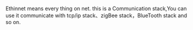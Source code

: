 Ethinnet means every thing on net.
this is a Communication stack,You can use it communicate with tcp/ip stack、zigBee stack，BlueTooth stack and so on.